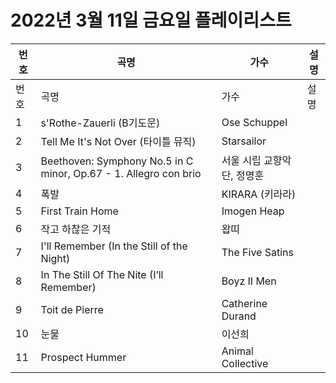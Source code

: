 # 2022년 3월 11일 금요일 플레이리스트

| 번호 | 곡명 | 가수 | 설명 |
|------|------|------|------|
| 번호 | 곡명 | 가수 | 설명 |
| 1 | s'Rothe-Zauerli (B기도문) | Ose Schuppel |  |
| 2 | Tell Me It's Not Over (타이틀 뮤직) | Starsailor |  |
| 3 | Beethoven: Symphony No.5 in C minor, Op.67 - 1. Allegro con brio | 서울 시립 교향악단, 정명훈 |  |
| 4 | 폭발 | KIRARA (키라라) |  |
| 5 | First Train Home | Imogen Heap |  |
| 6 | 작고 하찮은 기적 | 왑띠 |  |
| 7 | I'll Remember (In the Still of the Night) | The Five Satins |  |
| 8 | In The Still Of The Nite (I’ll Remember) | Boyz II Men |  |
| 9 | Toit de Pierre | Catherine Durand |  |
| 10 | 눈물 | 이선희 |  |
| 11 | Prospect Hummer | Animal Collective |  |
